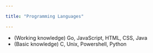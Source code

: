 ```yaml
---

title: "Programming Languages"

--- 
```


* (Working knowledge) Go, JavaScript, HTML, CSS, Java
* (Basic knowledge) C, Unix, Powershell, Python
